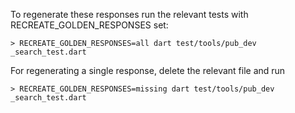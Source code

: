 To regenerate these responses run the relevant tests with RECREATE_GOLDEN_RESPONSES set:

```
> RECREATE_GOLDEN_RESPONSES=all dart test/tools/pub_dev
_search_test.dart
```

For regenerating a single response, delete the relevant file and run

```
> RECREATE_GOLDEN_RESPONSES=missing dart test/tools/pub_dev
_search_test.dart
```